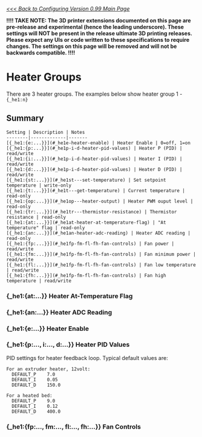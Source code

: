 _[<<< Back to Configuring Version 0.99 Main Page](Configuring-Version-0.99)_

**!!!! TAKE NOTE: The 3D printer extensions documented on this page are pre-release and experimental (hence the leading underscore). These settings will NOT be present in the release ultimate 3D printing releases. Please expect any UIs or code written to these specifications to require changes. The settings on this page will be removed and will not be backwards compatible. !!!!**

# Heater Groups
There are 3 heater groups. The examples below show heater group 1 - `{_he1:n}`

## Summary

	Setting | Description | Notes
	--------|-------------|-------
	[{_he1:{e:...}}](#_he1e-heater-enable) | Heater Enable | 0=off, 1=on 
	[{_he1:{p:...}}](#_he1p-i-d-heater-pid-values) | Heater P (PID) | read/write 
	[{_he1:{i:...}}](#_he1p-i-d-heater-pid-values) | Heater I (PID) | read/write 
	[{_he1:{d:...}}](#_he1p-i-d-heater-pid-values) | Heater D (PID) | read/write 
	[{_he1:{st:...}}](#_he1st---set-temperature) | Set setpoint temperature | write-only
	[{_he1:{t:...}}](#_he1t---get-temperature) | Current temperature | read-only
	[{_he1:{op:...}}](#_he1op---heater-output) | Heater PWM ouput level | read-only
	[{_he1:{tr:...}}](#_he1tr---thermistor-resistance) | Thermistor resistance | read-only
	[{_he1:{at:...}}](#_he1at-heater-at-temperature-flag) | "At temperature" flag | read-only
	[{_he1:{an:...}}](#_he1an-heater-adc-reading) | Heater ADC reading | read-only
	[{_he1:{fp:...}}](#_he1fp-fm-fl-fh-fan-controls) | Fan power | read/write
	[{_he1:{fm:...}}](#_he1fp-fm-fl-fh-fan-controls) | Fan minimum power | read/write
	[{_he1:{fl:...}}](#_he1fp-fm-fl-fh-fan-controls) | Fan low temperature | read/write
	[{_he1:{fh:...}}](#_he1fp-fm-fl-fh-fan-controls) | Fan high temperature | read/write

### {_he1:{at:...}} Heater At-Temperature Flag

### {_he1:{an:...}} Heater ADC Reading

### {_he1:{e:...}} Heater Enable

### {_he1:{p:..., i:..., d:...}} Heater PID Values

PID settings for heater feedback loop. Typical default values are:
```
For an extruder heater, 12volt:
  DEFAULT_P    7.0
  DEFAULT_I    0.05
  DEFAULT_D    150.0

For a heated bed:
  DEFAULT_P    9.0
  DEFAULT_I    0.12
  DEFAULT_D    400.0
```

### {_he1:{fp:..., fm:..., fl:..., fh:...}} Fan Controls

